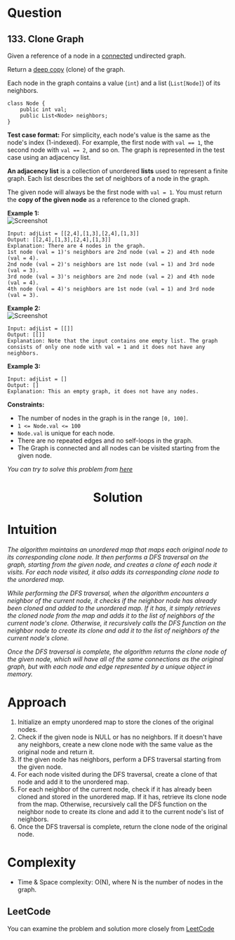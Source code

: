 # Question
## 133. Clone Graph
Given a reference of a node in a [connected](https://en.wikipedia.org/wiki/Connectivity_(graph_theory)#Connected_graph) undirected graph.

Return a [deep copy](https://en.wikipedia.org/wiki/Object_copying#Deep_copy) (clone) of the graph.

Each node in the graph contains a value (`int`) and a list (`List[Node]`) of its neighbors.

```
class Node {
    public int val;
    public List<Node> neighbors;
}
```

**Test case format:**
For simplicity, each node's value is the same as the node's index (1-indexed). For example, the first node with `val == 1`, the second node with `val == 2`, and so on. The graph is represented in the test case using an adjacency list.

**An adjacency list** is a collection of unordered **lists** used to represent a finite graph. Each list describes the set of neighbors of a node in the graph.

The given node will always be the first node with `val = 1`. You must return the **copy of the given node** as a reference to the cloned graph.<br/>

**Example 1:**<br/>
![Screenshot](https://assets.leetcode.com/uploads/2019/11/04/133_clone_graph_question.png)
```
Input: adjList = [[2,4],[1,3],[2,4],[1,3]]
Output: [[2,4],[1,3],[2,4],[1,3]]
Explanation: There are 4 nodes in the graph.
1st node (val = 1)'s neighbors are 2nd node (val = 2) and 4th node (val = 4).
2nd node (val = 2)'s neighbors are 1st node (val = 1) and 3rd node (val = 3).
3rd node (val = 3)'s neighbors are 2nd node (val = 2) and 4th node (val = 4).
4th node (val = 4)'s neighbors are 1st node (val = 1) and 3rd node (val = 3).
```
**Example 2:**<br/>
![Screenshot](https://assets.leetcode.com/uploads/2020/01/07/graph.png)
```
Input: adjList = [[]]
Output: [[]]
Explanation: Note that the input contains one empty list. The graph consists of only one node with val = 1 and it does not have any neighbors.
```

**Example 3:**<br/>
```
Input: adjList = []
Output: []
Explanation: This an empty graph, it does not have any nodes.
```

**Constraints:**

* The number of nodes in the graph is in the range `[0, 100]`.
* `1 <= Node.val <= 100`
* `Node.val` is unique for each node.
* There are no repeated edges and no self-loops in the graph.
* The Graph is connected and all nodes can be visited starting from the given node.

*You can try to solve this problem from [here](https://leetcode.com/problems/clone-graph/description/)*

<h1 align="center">Solution</h1>

# Intuition
<h6>The algorithm maintains an unordered map that maps each original node to its corresponding clone node. It then performs a DFS traversal on the graph, starting from the given node, and creates a clone of each node it visits. For each node visited, it also adds its corresponding clone node to the unordered map.

While performing the DFS traversal, when the algorithm encounters a neighbor of the current node, it checks if the neighbor node has already been cloned and added to the unordered map. If it has, it simply retrieves the cloned node from the map and adds it to the list of neighbors of the current node's clone. Otherwise, it recursively calls the DFS function on the neighbor node to create its clone and add it to the list of neighbors of the current node's clone.

Once the DFS traversal is complete, the algorithm returns the clone node of the given node, which will have all of the same connections as the original graph, but with each node and edge represented by a unique object in memory.</h6>

# Approach
1. Initialize an empty unordered map to store the clones of the original nodes.
2. Check if the given node is NULL or has no neighbors. If it doesn't have any neighbors, create a new clone node with the same value as the original node and return it.
3. If the given node has neighbors, perform a DFS traversal starting from the given node.
4. For each node visited during the DFS traversal, create a clone of that node and add it to the unordered map.
5. For each neighbor of the current node, check if it has already been cloned and stored in the unordered map. If it has, retrieve its clone node from the map. Otherwise, recursively call the DFS function on the neighbor node to create its clone and add it to the current node's list of neighbors.
6. Once the DFS traversal is complete, return the clone node of the original node.

# Complexity
- Time & Space complexity: O(N), where N is the number of nodes in the graph.


## LeetCode
You can examine the problem and solution more closely from [LeetCode](https://leetcode.com/problems/clone-graph/solutions/3396685/easy-dfs-solution-with-explanation/)